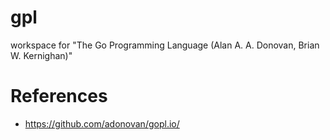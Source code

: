 # gpl

workspace for "The Go Programming Language (Alan A. A. Donovan, Brian W. Kernighan)"

# References

- https://github.com/adonovan/gopl.io/
